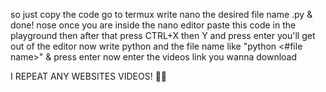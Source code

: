 so just copy the code go to termux write nano the desired file name .py & done! 
nose once you are inside the nano editor paste this code in the playground
then after that press CTRL+X then Y and press enter 
you'll get out of the editor
now write python and the file name like "python <#file name>" & press enter 
now enter the videos link you wanna download

I REPEAT ANY WEBSITES VIDEOS! 🤫🤫
